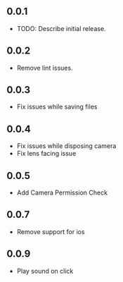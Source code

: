 ## 0.0.1

* TODO: Describe initial release.

## 0.0.2

* Remove lint issues.


## 0.0.3

* Fix issues while saving files


## 0.0.4

* Fix issues while disposing camera
* Fix lens facing issue


## 0.0.5

* Add Camera Permission Check


## 0.0.7

* Remove support for ios


## 0.0.9

* Play sound on click
